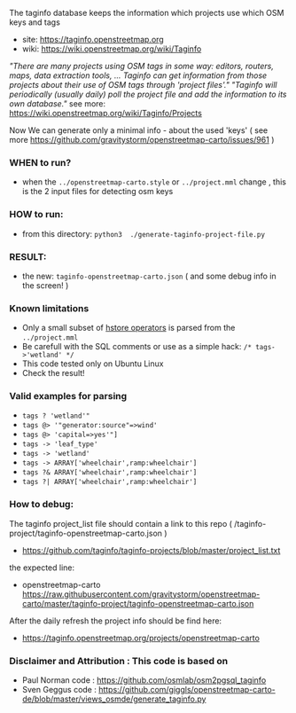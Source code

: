 

The taginfo database keeps the information which projects use which OSM keys and tags
* site: https://taginfo.openstreetmap.org
* wiki: https://wiki.openstreetmap.org/wiki/Taginfo


_"There are many projects using OSM tags in some way: editors, routers, maps, data extraction tools, ... Taginfo can get information from those projects about their use of OSM tags through 'project files'."_
_"Taginfo will periodically (usually daily) poll the project file and add the information to its own database."_ see more: https://wiki.openstreetmap.org/wiki/Taginfo/Projects


Now We can generate only a minimal info - about the used 'keys' ( see more  https://github.com/gravitystorm/openstreetmap-carto/issues/961 )

### WHEN to run?
*  when the `../openstreetmap-carto.style` or `../project.mml` change  , this is the 2 input files for detecting osm keys

### HOW to run:
*  from this directory:  `python3  ./generate-taginfo-project-file.py`

### RESULT:
*  the new:  `taginfo-openstreetmap-carto.json`   ( and some debug info in the screen! )

### Known limitations
* Only a small subset of [hstore operators](https://www.postgresql.org/docs/10/static/hstore.html#HSTORE-OP-TABLE) is parsed from the  `../project.mml`
* Be carefull with the SQL comments or use as a simple hack:  ` /* tags->'wetland' */ `
* This code tested only on Ubuntu Linux
* Check the result!

### Valid examples for parsing
* `tags ? 'wetland'"`
* `tags @> '"generator:source"=>wind'`
* `tags @> 'capital=>yes'"]`
* `tags -> 'leaf_type'`
* `tags -> 'wetland'`
* `tags -> ARRAY['wheelchair',ramp:wheelchair']`
* `tags ?& ARRAY['wheelchair',ramp:wheelchair']`
* `tags ?| ARRAY['wheelchair',ramp:wheelchair']`

### How to debug:
The taginfo project_list file should contain a link to this repo ( /taginfo-project/taginfo-openstreetmap-carto.json )
* https://github.com/taginfo/taginfo-projects/blob/master/project_list.txt

the expected line:
*  openstreetmap-carto  https://raw.githubusercontent.com/gravitystorm/openstreetmap-carto/master/taginfo-project/taginfo-openstreetmap-carto.json

After the daily refresh the project info should be find here:
* https://taginfo.openstreetmap.org/projects/openstreetmap-carto

### Disclaimer and Attribution : This code is based on
* Paul Norman code : https://github.com/osmlab/osm2pgsql_taginfo
* Sven Geggus code : https://github.com/giggls/openstreetmap-carto-de/blob/master/views_osmde/generate_taginfo.py
